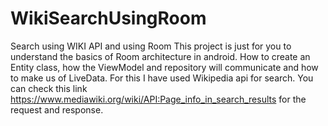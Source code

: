 # WikiSearchUsingRoom
Search using WIKI API and using Room
This project is just for you to understand the basics of Room architecture in android. How to create an Entity class,
how the ViewModel and repository will communicate and how to make us of LiveData. For this I have used Wikipedia api for 
search. You can check this link https://www.mediawiki.org/wiki/API:Page_info_in_search_results for the request and response.

